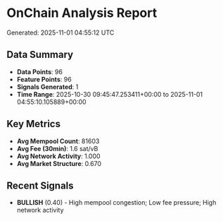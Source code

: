 # OnChain Analysis Report
Generated: 2025-11-01 04:55:12 UTC

## Data Summary
- **Data Points**: 96
- **Feature Points**: 96
- **Signals Generated**: 1
- **Time Range**: 2025-10-30 09:45:47.253411+00:00 to 2025-11-01 04:55:10.105889+00:00

## Key Metrics
- **Avg Mempool Count**: 81603
- **Avg Fee (30min)**: 1.6 sat/vB
- **Avg Network Activity**: 1.000
- **Avg Market Structure**: 0.670

## Recent Signals
- **BULLISH** (0.40) - High mempool congestion; Low fee pressure; High network activity

